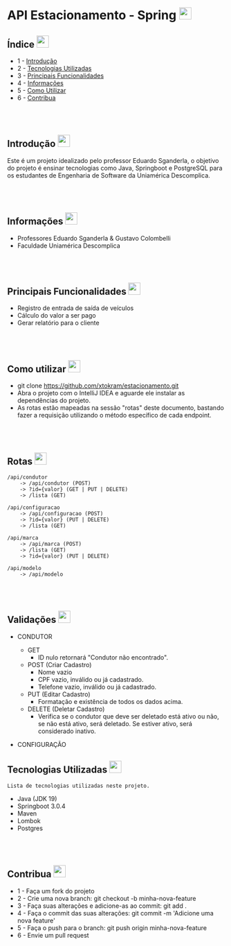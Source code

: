 

# API Estacionamento - Spring <img src="https://cdn-icons-png.flaticon.com/128/5968/5968282.png" height=28>


## Índice <img src="https://cdn-icons-png.flaticon.com/128/839/839860.png" height=28>
* 1 - [Introdução](#introducao)  
* 2 - [Tecnologias Utilizadas](#tecnologias)
* 3 - [Principais Funcionalidades](#funcionalidades)
* 4 - [Informações](#informacoes) 
* 5 - [Como Utilizar](#utilizar)
* 6 - [Contribua](#contribua)


<br></br>

<a name="introducao"></a> 
## Introdução  <img src="https://cdn-icons-png.flaticon.com/128/4129/4129437.png" height=28>
Este é um projeto idealizado pelo professor Eduardo Sganderla, o objetivo do projeto é ensinar tecnologias como Java, Springboot e PostgreSQL para os estudantes de Engenharia de Software da Uniamérica Descomplica.

<br></br>
<a name="informacoes"></a>    
## Informações <img src="https://cdn-icons-png.flaticon.com/128/471/471662.png" height=28>
* Professores Eduardo Sganderla & Gustavo Colombelli
* Faculdade Uniamérica Descomplica  


<br></br>

## Principais Funcionalidades  <a name="funcionalidades"></a>  <img src="https://cdn-icons-png.flaticon.com/128/2989/2989113.png" height=28>
* Registro de entrada de saída de veículos
* Cálculo do valor a ser pago
* Gerar relatório para o cliente



<br></br>
<a name="utilizar"></a>
## Como utilizar   <img src="https://cdn-icons-png.flaticon.com/128/3240/3240831.png" height=28>
* git clone https://github.com/xtokram/estacionamento.git
* Abra o projeto com o IntelliJ IDEA e aguarde ele instalar as dependências do projeto.   
* As rotas estão mapeadas na sessão "rotas" deste documento, bastando fazer a requisição utilizando o método específico de cada endpoint.  

<br></br>
 ## Rotas <img src="https://cdn-icons-png.flaticon.com/128/1674/1674969.png" height=28>
    /api/condutor  
        -> /api/condutor (POST)
        -> ?id={valor} (GET | PUT | DELETE)
        -> /lista (GET)
      
    /api/configuracao 
        -> /api/configuracao (POST)
        -> ?id={valor} (PUT | DELETE)
        -> /lista (GET)
    
    /api/marca
        -> /api/marca (POST)
        -> /lista (GET)
        -> ?id={valor} (PUT | DELETE)
        
    /api/modelo
        -> /api/modelo

<br></br>

## Validações <img src="https://cdn-icons-png.flaticon.com/128/10839/10839350.png" height=28>
* CONDUTOR  
    * GET
        * ID nulo retornará "Condutor não encontrado".  
    * POST (Criar Cadastro)
        * Nome vazio
        * CPF vazio, inválido ou já cadastrado.
        * Telefone vazio, inválido ou já cadastrado.
    * PUT (Editar Cadastro)
        * Formatação e existência de todos os dados acima.
    * DELETE (Deletar Cadastro)
        * Verifica se o condutor que deve ser deletado está ativo ou não, se não está ativo, será deletado. Se estiver ativo, será considerado inativo.  
          
* CONFIGURAÇÃO

          

<a name="tecnologias"></a>  
## Tecnologias Utilizadas  <img src="https://cdn-icons-png.flaticon.com/128/1087/1087927.png" height=28>
    Lista de tecnologias utilizadas neste projeto.   
* Java (JDK 19)
* Springboot 3.0.4
* Maven
* Lombok
* Postgres  

<br></br>

<a name="contribua"> </a>   
## Contribua  <img src="https://cdn-icons-png.flaticon.com/128/2562/2562464.png" height=28>
* 1 - Faça um fork do projeto
* 2 - Crie uma nova branch: git checkout -b minha-nova-feature
* 3 - Faça suas alterações e adicione-as ao commit: git add .
* 4 - Faça o commit das suas alterações: git commit -m 'Adicione uma nova feature'
* 5 - Faça o push para o branch: git push origin minha-nova-feature
* 6 - Envie um pull request



